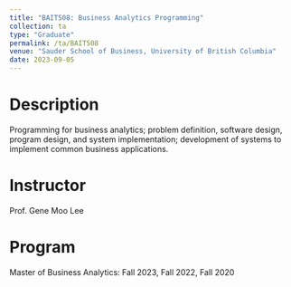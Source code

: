 ```yaml
---
title: "BAIT508: Business Analytics Programming"
collection: ta
type: "Graduate"
permalink: /ta/BAIT508
venue: "Sauder School of Business, University of British Columbia"
date: 2023-09-05
---
```


Description
======
Programming for business analytics; problem definition, software design, program design, and system implementation; development of systems to implement common business applications.

Instructor
======
Prof. Gene Moo Lee

Program
======
Master of Business Analytics: Fall 2023, Fall 2022, Fall 2020



